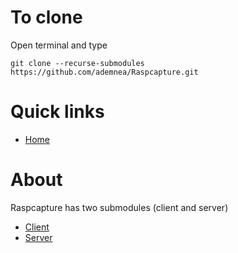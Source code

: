 To clone
==========
Open terminal and type
```
git clone --recurse-submodules https://github.com/ademnea/Raspcapture.git
```

Quick links
===========

-   [Home](https://github.com/ademnea/Raspcapture)

About
=====

Raspcapture has two submodules (client and server)
- [Client](https://github.com/ademnea/Raspcapture/tree/master/Raspcapture-client)
- [Server](https://github.com/ademnea/Raspcapture/tree/master/Raspcapture-server)
